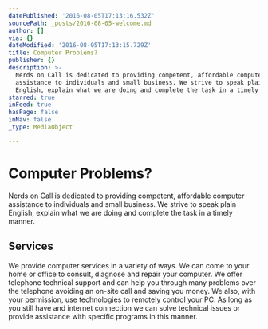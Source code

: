 ```yaml
---
datePublished: '2016-08-05T17:13:16.532Z'
sourcePath: _posts/2016-08-05-welcome.md
author: []
via: {}
dateModified: '2016-08-05T17:13:15.729Z'
title: Computer Problems?
publisher: {}
description: >-
  Nerds on Call is dedicated to providing competent, affordable computer
  assistance to individuals and small business. We strive to speak plain
  English, explain what we are doing and complete the task in a timely manner.
starred: true
inFeed: true
hasPage: false
inNav: false
_type: MediaObject

---
```

# Computer Problems?

Nerds on Call is dedicated to providing competent, affordable computer assistance to individuals and small business. We strive to speak plain English, explain what we are doing and complete the task in a timely manner.

## Services

We provide computer services in a variety of ways. We can come to your home or office to consult, diagnose and repair your computer. We offer telephone technical support and can help you through many problems over the telephone avoiding an on-site call and saving you money. We also, with your permission, use technologies to remotely control your PC. As long as you still have and internet connection we can solve technical issues or provide assistance with specific programs in this manner.